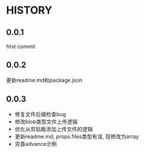 HISTORY
=======================

## 0.0.1
first commit

## 0.0.2
更新readme.md和package.json

## 0.0.3
* 修复文件后缀检查bug
* 修改blob类型文件上传逻辑
* 优化从剪贴板添加上传文件的逻辑
* 更新readme.md, props.files类型有误, 现修改为array
* 完善advance示例